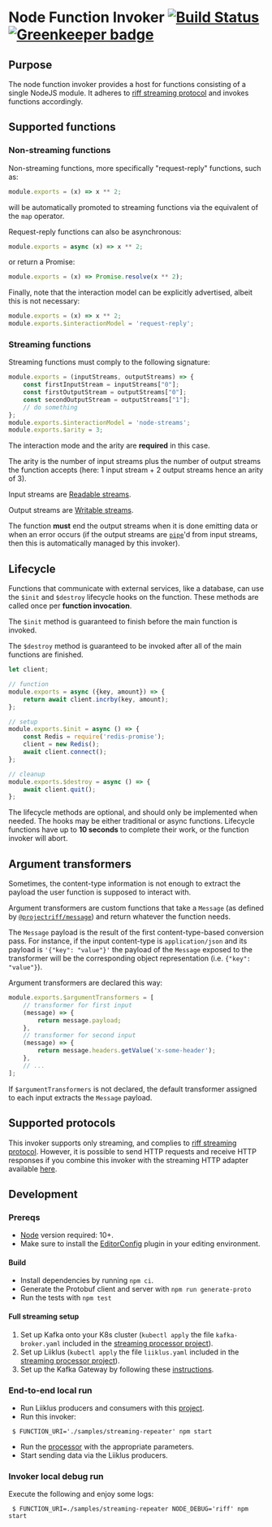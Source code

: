 # Node Function Invoker [![Build Status](https://travis-ci.com/projectriff/node-function-invoker.svg?branch=master)](https://travis-ci.com/projectriff/node-function-invoker) [![Greenkeeper badge](https://badges.greenkeeper.io/projectriff/node-function-invoker.svg)](https://greenkeeper.io/)

## Purpose

The node function invoker provides a host for functions consisting of a single NodeJS module.
It adheres to [riff streaming protocol](https://github.com/projectriff/streaming-processor) 
and invokes functions accordingly.

## Supported functions

### Non-streaming functions

Non-streaming functions, more specifically "request-reply" functions, such as:
```js
module.exports = (x) => x ** 2;
```
will be automatically promoted to streaming functions via the equivalent of the `map` operator.

Request-reply functions can also be asynchronous:
```js
module.exports = async (x) => x ** 2;
```

or return a Promise:
```js
module.exports = (x) => Promise.resolve(x ** 2);
```

Finally, note that the interaction model can be explicitly advertised, albeit this is not necessary:
```js
module.exports = (x) => x ** 2;
module.exports.$interactionModel = 'request-reply';
```

### Streaming functions

Streaming functions must comply to the following signature:
```js
module.exports = (inputStreams, outputStreams) => {
    const firstInputStream = inputStreams["0"];
    const firstOutputStream = outputStreams["0"];
    const secondOutputStream = outputStreams["1"];
    // do something
};
module.exports.$interactionModel = 'node-streams';
module.exports.$arity = 3;
```
The interaction mode and the arity are **required** in this case.

The arity is the number of input streams plus the number of output streams the function accepts
(here: 1 input stream + 2 output streams hence an arity of 3).

Input streams are [Readable streams](https://nodejs.org/api/stream.html#stream_readable_streams).

Output streams are [Writable streams](https://nodejs.org/api/stream.html#stream_class_stream_readable).

The function **must** end the output streams when it is done emitting data or when an error occurs
(if the output streams are [`pipe`](https://nodejs.org/api/stream.html#stream_readable_pipe_destination_options)'d from 
input streams, 
then this is automatically managed by this invoker).

## Lifecycle

Functions that communicate with external services, like a database, can use the `$init` and `$destroy` lifecycle hooks 
on the function.
These methods are called once per **function invocation**.

The `$init` method is guaranteed to finish before the main function is invoked.

The `$destroy` method is guaranteed to be invoked after all of the main functions are finished.

```js
let client;

// function
module.exports = async ({key, amount}) => {
    return await client.incrby(key, amount);
};

// setup
module.exports.$init = async () => {
    const Redis = require('redis-promise');
    client = new Redis();
    await client.connect();
};

// cleanup
module.exports.$destroy = async () => {
    await client.quit();
};
```

The lifecycle methods are optional, and should only be implemented when needed.
The hooks may be either traditional or async functions.
Lifecycle functions have up to **10 seconds** to complete their work, or the function invoker will abort.

## Argument transformers

Sometimes, the content-type information is not enough to extract the payload the user function is supposed to interact 
with.

Argument transformers are custom functions that take a `Message` (as defined by [`@projectriff/message`](https://github.com/projectriff/node-message))
and return whatever the function needs. 

The `Message` payload is the result of the first content-type-based  conversion pass. For instance, if the input 
content-type is `application/json` and its payload is `'{"key": "value"}'` the payload of the `Message` exposed to the 
transformer will be the corresponding object representation (i.e. `{"key": "value"}`).

Argument transformers are declared this way:

```js
module.exports.$argumentTransformers = [
    // transformer for first input
    (message) => {
        return message.payload;
    },
    // transformer for second input
    (message) => {
        return message.headers.getValue('x-some-header');
    },
    // ...
];
```

If `$argumentTransformers` is not declared, the default transformer assigned to each input extracts the `Message` 
payload.

## Supported protocols

This invoker supports only streaming, and complies to [riff streaming protocol](https://github.com/projectriff/streaming-processor).
However, it is possible to send HTTP requests and receive HTTP responses if you combine this invoker with the streaming HTTP adapter available [here](https://github.com/projectriff/streaming-http-adapter).

## Development

### Prereqs

 - [Node](https://nodejs.org/en/download/) version required: 10+.
 - Make sure to install the [EditorConfig](https://editorconfig.org/) plugin in your editing environment.
 
#### Build

 - Install dependencies by running `npm ci`.
 - Generate the Protobuf client and server with `npm run generate-proto`
 - Run the tests with `npm test`

#### Full streaming setup

1. Set up Kafka onto your K8s cluster (`kubectl apply` the file `kafka-broker.yaml` included in the [streaming processor project](https://github.com/projectriff/streaming-processor)).
1. Set up Liiklus (`kubectl apply` the file `liiklus.yaml` included in the [streaming processor project](https://github.com/projectriff/streaming-processor)).
1. Set up the Kafka Gateway by following these [instructions](https://github.com/projectriff/kafka-gateway).

### End-to-end local run

 - Run Liiklus producers and consumers with this [project](https://github.com/projectriff-samples/liiklus-client).
 - Run this invoker:
```shell script
 $ FUNCTION_URI='./samples/streaming-repeater' npm start
```
 - Run the [processor](https://github.com/projectriff/streaming-processor) with the appropriate parameters.
 - Start sending data via the Liiklus producers.

### Invoker local debug run

Execute the following and enjoy some logs:

```shell script
 $ FUNCTION_URI=./samples/streaming-repeater NODE_DEBUG='riff' npm start
```

